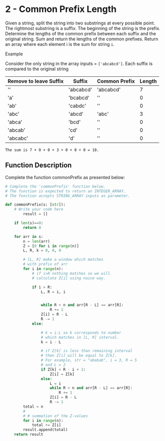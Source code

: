 # 2 - Common Prefix Length

Given a string, split the string into two substrings at every possible point. The rightmost substring is a suffix. The beginning of the string is the prefix. Determine the lengths of the common prefix between each suffix and the original string. Sum and return the lengths of the common prefixes. Return an array where each element i is the sum for string `i`.

Example

Consider the only string in the array inputs = `['abcabcd']`. Each suffix is compared to the original string

| Remove to leave Suffix | Suffix    | Common Prefix | Length |
|------------------------|-----------|---------------|--------|
| ''                     | 'abcabcd' | 'abcabcd'     | 7      |
| 'a'                    | 'bcabcd'  | ''            | 0      |
| 'ab'                   | 'cabdc'   | ''            | 0      |
| 'abc'                  | 'abcd'    | 'abc'         | 3      |
| 'abca'                 | 'bcd'     | ''            | 0      |
| 'abcab'                | 'cd'      | ''            | 0      |
| 'abcabc'               | 'd'       | ''            | 0      |


```
The sum is 7 + 0 + 0 + 3 + 0 + 0 + 0 = 10.
```

## Function Description
Complete the function commonPrefix as presented below:

```python
# Complete the 'commonPrefix' function below.
# The function is expected to return an INTEGER_ARRAY.
# The function accepts STRING_ARRAY inputs as parameter.

def commonPrefix(s: [str]):
    # Write your code here
        result = []

    if len(s)==0:
        return 0

    for arr in s:
        n = len(arr)
        Z = [0 for i in range(n)]
        L, R, k = 0, 0, 0

        # [L, R] make a window which matches
        # with prefix of arr
        for i in range(n):
            # if i>R nothing matches so we will
            # calculate Z[i] using naive way.

            if i > R:
                L, R = i, i


                while R < n and arr[R - L] == arr[R]:
                    R += 1
                Z[i] = R - L
                R -= 1
            else:

                # k = i-L so k corresponds to number
                # which matches in [L, R] interval.
                k = i - L

                # if Z[k] is less than remaining interval
                # then Z[i] will be equal to Z[k].
                # For example, str = "ababab", i = 3, R = 5
                # and L = 2
                if Z[k] < R - i + 1:
                    Z[i] = Z[k]
                else:
                    L = i
                    while R < n and arr[R - L] == arr[R]:
                        R += 1
                    Z[i] = R - L
                    R -= 1
        total = n
        #
        # # summation of the Z-values
        for i in range(n):
            total += Z[i]
        result.append(total)
    return result
```

